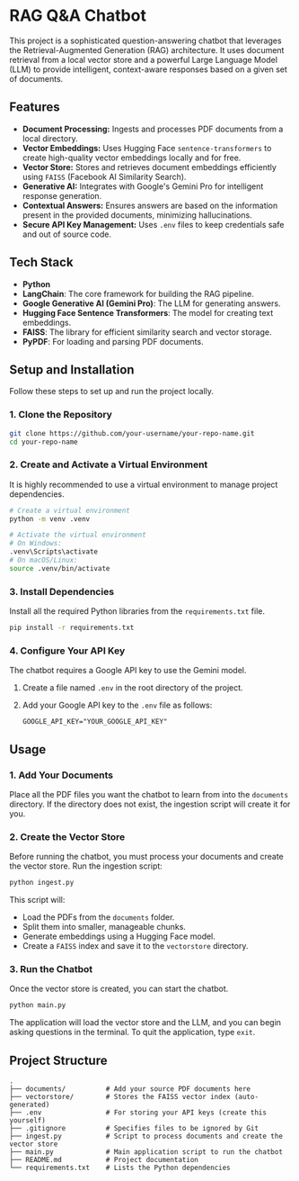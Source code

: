 # RAG Q&A Chatbot

This project is a sophisticated question-answering chatbot that leverages the Retrieval-Augmented Generation (RAG) architecture. It uses document retrieval from a local vector store and a powerful Large Language Model (LLM) to provide intelligent, context-aware responses based on a given set of documents.

## Features

- **Document Processing:** Ingests and processes PDF documents from a local directory.
- **Vector Embeddings:** Uses Hugging Face `sentence-transformers` to create high-quality vector embeddings locally and for free.
- **Vector Store:** Stores and retrieves document embeddings efficiently using `FAISS` (Facebook AI Similarity Search).
- **Generative AI:** Integrates with Google's Gemini Pro for intelligent response generation.
- **Contextual Answers:** Ensures answers are based on the information present in the provided documents, minimizing hallucinations.
- **Secure API Key Management:** Uses `.env` files to keep credentials safe and out of source code.

## Tech Stack

- **Python**
- **LangChain**: The core framework for building the RAG pipeline.
- **Google Generative AI (Gemini Pro)**: The LLM for generating answers.
- **Hugging Face Sentence Transformers**: The model for creating text embeddings.
- **FAISS**: The library for efficient similarity search and vector storage.
- **PyPDF**: For loading and parsing PDF documents.

## Setup and Installation

Follow these steps to set up and run the project locally.

### 1. Clone the Repository

```bash
git clone https://github.com/your-username/your-repo-name.git
cd your-repo-name
```

### 2. Create and Activate a Virtual Environment

It is highly recommended to use a virtual environment to manage project dependencies.

```bash
# Create a virtual environment
python -m venv .venv

# Activate the virtual environment
# On Windows:
.venv\Scripts\activate
# On macOS/Linux:
source .venv/bin/activate
```

### 3. Install Dependencies

Install all the required Python libraries from the `requirements.txt` file.

```bash
pip install -r requirements.txt
```

### 4. Configure Your API Key

The chatbot requires a Google API key to use the Gemini model.

1.  Create a file named `.env` in the root directory of the project.
2.  Add your Google API key to the `.env` file as follows:

    ```
    GOOGLE_API_KEY="YOUR_GOOGLE_API_KEY"
    ```

## Usage

### 1. Add Your Documents

Place all the PDF files you want the chatbot to learn from into the `documents` directory. If the directory does not exist, the ingestion script will create it for you.

### 2. Create the Vector Store

Before running the chatbot, you must process your documents and create the vector store. Run the ingestion script:

```bash
python ingest.py
```

This script will:
- Load the PDFs from the `documents` folder.
- Split them into smaller, manageable chunks.
- Generate embeddings using a Hugging Face model.
- Create a `FAISS` index and save it to the `vectorstore` directory.

### 3. Run the Chatbot

Once the vector store is created, you can start the chatbot.

```bash
python main.py
```

The application will load the vector store and the LLM, and you can begin asking questions in the terminal. To quit the application, type `exit`.

## Project Structure

```
.
├── documents/          # Add your source PDF documents here
├── vectorstore/        # Stores the FAISS vector index (auto-generated)
├── .env                # For storing your API keys (create this yourself)
├── .gitignore          # Specifies files to be ignored by Git
├── ingest.py           # Script to process documents and create the vector store
├── main.py             # Main application script to run the chatbot
├── README.md           # Project documentation
└── requirements.txt    # Lists the Python dependencies
```
